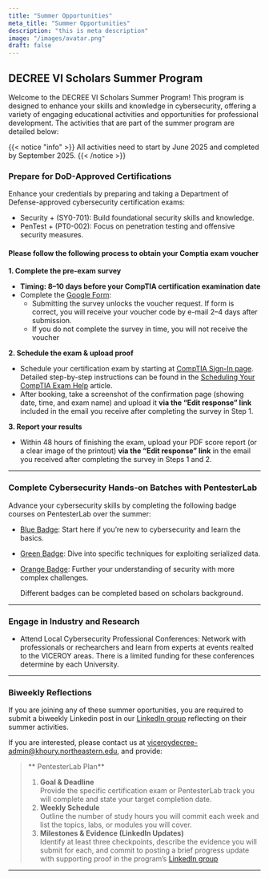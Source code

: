 ```yaml
---
title: "Summer Opportunities"
meta_title: "Summer Opportunities"
description: "this is meta description"
image: "/images/avatar.png"
draft: false
---
```


## DECREE VI Scholars Summer Program
Welcome to the DECREE VI Scholars Summer Program! This program is designed to enhance your skills and knowledge in cybersecurity, offering a variety of engaging educational activities and opportunities for professional development. The activities that are part of the summer program are detailed below:

{{< notice "info" >}}
All activities need to start by June 2025 and completed by September 2025.
{{< /notice >}}


### Prepare for DoD-Approved Certifications
Enhance your credentials by preparing and taking a Department of Defense-approved cybersecurity certification exams:
- Security + (SY0-701): Build foundational security skills and knowledge.
- PenTest + (PT0-002): Focus on penetration testing and offensive security measures.

#### Please follow the following process to obtain your Comptia exam voucher
  
  **1. Complete the pre-exam survey**
  - **Timing: 8–10 days before your CompTIA certification examination date** 
  - Complete the [Google Form](https://forms.gle/NXtJGHdNcNUPdofGA):
      - Submitting the survey unlocks the voucher request. If form is correct, you will receive your voucher code by e-mail 2–4 days after submission.
      - If you do not complete the survey in time, you will not receive the voucher
  
  **2. Schedule the exam & upload proof**
  - Schedule your certification exam by starting at [CompTIA Sign-In page](https://help.comptia.org/hc/en-us). Detailed step-by-step instructions can be found in the [Scheduling Your CompTIA Exam Help](https://help.comptia.org/hc/en-us/articles/14001749726996-How-Do-I-Schedule-My-Exam) article.
  - After booking, take a screenshot of the confirmation page (showing date, time, and exam name) and upload it **via the “Edit response” link** included in the email you receive after completing  the survey in Step 1.
  
  **3. Report your results**
  - Within 48 hours of finishing the exam, upload your PDF score report (or a clear image of the printout) **via the “Edit response” link** in the email you received after completing the survey in Steps  1  and 2.

---

### Complete Cybersecurity Hands-on Batches with PentesterLab
Advance your cybersecurity skills by completing the following badge courses on PentesterLab over the summer:
- [Blue Badge](https://pentesterlab.com/badges/bluebadge): Start here if you’re new to cybersecurity and learn the basics.
- [Green Badge](https://pentesterlab.com/badges/greenbadge): Dive into specific techniques for exploiting serialized data.
- [Orange Badge](https://pentesterlab.com/badges/orangebadge): Further your understanding of security with more complex challenges.

  Different badges can be completed based on scholars background.
---


### Engage in Industry and Research
- Attend Local Cybersecurity Professional Conferences: Network with professionals or rechearchers and learn from experts at events realted to the VICEROY areas. There is a limited funding for these conferences determine by each University.
---

### Biweekly Reflections
If you are joining any of these summer oportunities, you are required to submit a biweekly Linkedin post in our [LinkedIn group](https://www.linkedin.com/groups/14431610) reflecting on their summer activities.

If you are interested, please contact us at [viceroydecree-admin@khoury.northeastern.edu](mailto:viceroydecree-admin@khoury.northeastern.edu), and provide:    
  > ** PentesterLab Plan**
  > 1. **Goal & Deadline**  
  >   Provide the specific certification exam or PentesterLab track you will complete and state your target completion date.
  > 2. **Weekly Schedule**  
  >   Outline the number of study hours you will commit each week and list the topics, labs, or modules you will cover.
  > 3. **Milestones & Evidence (LinkedIn Updates)**  
  >   Identify at least three checkpoints, describe the evidence you will submit for each, and commit to posting a brief progress update with supporting proof in the program’s [LinkedIn group](https://www.linkedin.com/groups/14431610)

---
